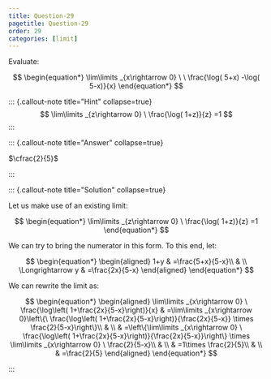 ```yaml
---
title: Question-29
pagetitle: Question-29
order: 29
categories: [limit]
---
```


Evaluate:

$$
\begin{equation*}
\lim\limits _{x\rightarrow 0} \ \ \frac{\log( 5+x) -\log( 5-x)}{x}
\end{equation*}
$$

::: {.callout-note title="Hint" collapse=true}
$$
\lim\limits _{z\rightarrow 0} \ \frac{\log( 1+z)}{z} =1
$$
:::

::: {.callout-note title="Answer" collapse=true}

$\cfrac{2}{5}$

:::

::: {.callout-note title="Solution" collapse=true}

Let us make use of an existing limit:

$$
\begin{equation*}
\lim\limits _{z\rightarrow 0} \ \frac{\log( 1+z)}{z} =1
\end{equation*}
$$

We can try to bring the numerator in this form. To this end, let:

$$
\begin{equation*}
\begin{aligned}
1+y & =\frac{5+x}{5-x}\\
 & \\
\Longrightarrow y & =\frac{2x}{5-x}
\end{aligned}
\end{equation*}
$$

We can rewrite the limit as:

$$
\begin{equation*}
\begin{aligned}
\lim\limits _{x\rightarrow 0} \ \frac{\log\left( 1+\frac{2x}{5-x}\right)}{x} & =\lim\limits _{x\rightarrow 0}\left\{\ \frac{\log\left( 1+\frac{2x}{5-x}\right)}{\frac{2x}{5-x}} \times \frac{2}{5-x}\right\}\\
 & \\
 & =\left\{\lim\limits _{x\rightarrow 0} \ \frac{\log\left( 1+\frac{2x}{5-x}\right)}{\frac{2x}{5-x}}\right\} \times \lim\limits _{x\rightarrow 0} \ \frac{2}{5-x}\\
 & \\
 & =1\times \frac{2}{5}\\
 & \\
 & =\frac{2}{5}
\end{aligned}
\end{equation*}
$$

:::
